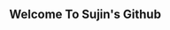 <main>
  <section>
    <div>
      <img
        src="https://images.unsplash.com/photo-1615359451047-cd54571ae7c4?ixid=MXwxMjA3fDB8MHxwaG90by1wYWdlfHx8fGVufDB8fHw%3D&ixlib=rb-1.2.1&auto=format&fit=crop&w=1650&q=80"
        alt=""
      />
    </div>
    <h1>
      Welcome To Sujin's Github
    </h1>
  </section>
</main>
